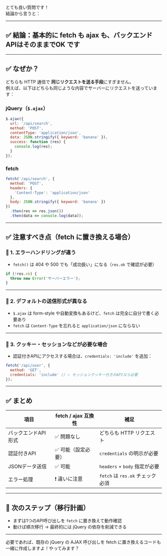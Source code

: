 とても良い質問です！  
結論から言うと：

---

## ✅ 結論：**基本的に fetch も ajax も、バックエンドAPIはそのままでOK です**

---

## ✅ なぜか？

どちらも HTTP 通信で **同じリクエストを送る手段**にすぎません。  
例えば、以下はどちらも同じような内容でサーバーにリクエストを送っています：

### jQuery（`$.ajax`）

```js
$.ajax({
  url: '/api/search',
  method: 'POST',
  contentType: 'application/json',
  data: JSON.stringify({ keyword: 'banana' }),
  success: function (res) {
    console.log(res);
  }
});
```

### fetch

```js
fetch('/api/search', {
  method: 'POST',
  headers: {
    'Content-Type': 'application/json'
  },
  body: JSON.stringify({ keyword: 'banana' })
})
  .then(res => res.json())
  .then(data => console.log(data));
```

---

## ✅ 注意すべき点（fetch に置き換える場合）

### 🔸 1. **エラーハンドリングが違う**
- `fetch()` は 404 や 500 でも「成功扱い」になる（`res.ok` で確認が必要）

```js
if (!res.ok) {
  throw new Error('サーバーエラー');
}
```

---

### 🔸 2. **デフォルトの送信形式が異なる**
- `$.ajax` は form-style や自動変換もあるけど、`fetch` は完全に自分で書く必要あり
- `fetch` は `Content-Type` を忘れると `application/json` にならない

---

### 🔸 3. **クッキー・セッションなどが必要な場合**
- 認証付きAPIにアクセスする場合は、`credentials: 'include'` を追加：

```js
fetch('/api/user', {
  method: 'GET',
  credentials: 'include' // ← セッションクッキー付きのAPIなら必要
});
```

---

## ✅ まとめ

| 項目                 | fetch / ajax 互換性 | 補足                              |
|----------------------|----------------------|-----------------------------------|
| バックエンドAPI形式 | ✅ 問題なし           | どちらも HTTP リクエスト          |
| 認証付きAPI          | ✅ 可能（設定必要）   | `credentials` の明示が必要        |
| JSONデータ送信       | ✅ 可能               | `headers` + `body` 指定が必要     |
| エラー処理           | ❗ 違いに注意         | `fetch` は `res.ok` チェック必須 |

---

## 🚀 次のステップ（移行計画）

- まずは1つのAPI呼び出しを `fetch` に置き換えて動作確認
- 動けば順次移行 → 最終的には jQuery の依存を削減できる

---

必要であれば、既存の jQuery の AJAX 呼び出しを fetch に置き換えるコードも一緒に作成しますよ！やってみます？